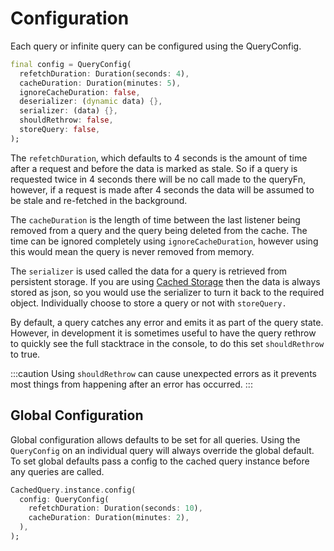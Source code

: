 # Configuration

Each query or infinite query can be configured using the QueryConfig.
```dart
final config = QueryConfig(
  refetchDuration: Duration(seconds: 4),
  cacheDuration: Duration(minutes: 5),
  ignoreCacheDuration: false,
  deserializer: (dynamic data) {},
  serializer: (data) {},
  shouldRethrow: false,
  storeQuery: false,
);
```
The `refetchDuration`, which defaults to 4 seconds is the amount of time after a request and before the data is marked 
as stale. So if a query is requested twice in 4 seconds there will be no call made to the queryFn, however, if a request
is made after 4 seconds the data will be assumed to be stale and re-fetched in the background.

The `cacheDuration` is the length of time between the last listener being removed from a query and the query being deleted
from the cache. The time can be ignored completely using `ignoreCacheDuration`, however using this would mean the query
is never removed from memory.

The `serializer` is used called the data for a query is retrieved from persistent storage. If you are using 
[Cached Storage](https://pub.dev/packages/cached_storage) then the data is always stored as json, so you would use the 
serializer to turn it back to the required object. Individually choose to store a query or not with `storeQuery.`

By default, a query catches any error and emits it as part of the query state. However, in development it is sometimes 
useful to have the query rethrow to quickly see the full stacktrace in the console, to do this set `shouldRethrow` to 
true.

:::caution
Using `shouldRethrow` can cause unexpected errors as it prevents most things from happening after an error has occurred.
:::

## Global Configuration

Global configuration allows defaults to be set for all queries. Using the `QueryConfig` on an individual query will 
always override the global default. To set global defaults pass a config to the cached query instance before any queries
are called.

```dart
CachedQuery.instance.config(
  config: QueryConfig(
    refetchDuration: Duration(seconds: 10),
    cacheDuration: Duration(minutes: 2),
  ),
);
```





